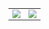 <table>
<tr>
<td>
<img src="https://github-readme-stats.vercel.app/api?username=NirmalSankalana">
</td>

<td>
<img src="https://github-readme-stats.vercel.app/api/top-langs/?username=NirmalSankalana&layout=compact">



</td>

</tr>
</table>
